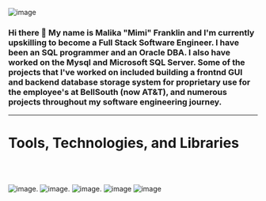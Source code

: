 ![image](https://user-images.githubusercontent.com/107124830/191340139-803a7809-6d14-4a8a-99f6-ef6b8e065f9a.png)

### Hi there 👋 My name is Malika "Mimi" Franklin and I'm currently upskilling to become a Full Stack Software Engineer. I have been an SQL programmer and an Oracle DBA. I also have worked on the Mysql and Microsoft SQL Server. Some of the projects that I've worked on included building a frontnd GUI and backend database storage system for proprietary use for the employee's at BellSouth (now AT&T), and numerous projects throughout my software engineering journey.<br>
<hr>

<h1>Tools, Technologies, and Libraries</h1><br><br>



![image](https://user-images.githubusercontent.com/107124830/191345570-99c3c0f0-44f1-49b3-bfac-de453c2f4022.png).   ![image](https://user-images.githubusercontent.com/107124830/191347064-73f42fc6-fcd0-4e5a-9206-ee8f72a62168.png).         ![image](https://user-images.githubusercontent.com/107124830/191347451-9a51f120-4605-4350-a7d4-50e7c65c263a.png).           ![image](https://user-images.githubusercontent.com/107124830/191347711-852c0442-64d1-4677-83a8-e974342475b7.png)
![image](https://user-images.githubusercontent.com/107124830/191348058-76a44177-8c6f-40fa-b4a4-798262a27e7c.png)
